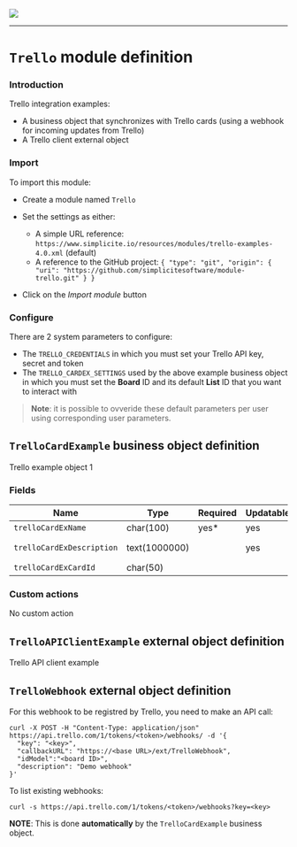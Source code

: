 <!--
 ___ _            _ _    _ _    __
/ __(_)_ __  _ __| (_)__(_) |_ /_/
\__ \ | '  \| '_ \ | / _| |  _/ -_)
|___/_|_|_|_| .__/_|_\__|_|\__\___|
            |_| 
-->
![](https://docs.simplicite.io//logos/logo250.png)
* * *

`Trello` module definition
==========================

### Introduction

Trello integration examples:

- A business object that synchronizes with Trello cards (using a webhook for incoming updates from Trello)
- A Trello client external object

### Import

To import this module:

- Create a module named `Trello`
- Set the settings as either:
	- A simple URL reference: `https://www.simplicite.io/resources/modules/trello-examples-4.0.xml` (default)
	- A reference to the GitHub project: `{ "type": "git", "origin": { "uri": "https://github.com/simplicitesoftware/module-trello.git" } }`

- Click on the _Import module_ button

### Configure

There are 2 system parameters to configure:

- The `TRELLO_CREDENTIALS` in which you must set your Trello API key, secret and token
- The `TRELLO_CARDEX_SETTINGS` used by the above example business object in which you must set the **Board** ID and its default **List** ID that you want to interact with

> **Note**: it is possible to ovveride these default parameters per user using corresponding user parameters.

`TrelloCardExample` business object definition
----------------------------------------------

Trello example object 1

### Fields

| Name                                                         | Type                                     | Required | Updatable | Personal | Description                                                                      | 
| ------------------------------------------------------------ | ---------------------------------------- | -------- | --------- | -------- | -------------------------------------------------------------------------------- |
| `trelloCardExName`                                           | char(100)                                | yes*     | yes       |          | Card name                                                                        |
| `trelloCardExDescription`                                    | text(1000000)                            |          | yes       |          | Card description                                                                 |
| `trelloCardExCardId`                                         | char(50)                                 |          |           |          | Card ID                                                                          |

### Custom actions

No custom action

`TrelloAPIClientExample` external object definition
---------------------------------------------------

Trello API client example


`TrelloWebhook` external object definition
------------------------------------------

For this webhook to be registred by Trello, you need to make an API call:

```
curl -X POST -H "Content-Type: application/json" https://api.trello.com/1/tokens/<token>/webhooks/ -d '{
  "key": "<key>",
  "callbackURL": "https://<base URL>/ext/TrelloWebhook",
  "idModel":"<board ID>",
  "description": "Demo webhook"
}'
```

To list existing webhooks:

```curl
curl -s https://api.trello.com/1/tokens/<token>/webhooks?key=<key>
```

**NOTE**: This is done **automatically** by the `TrelloCardExample` business object.



